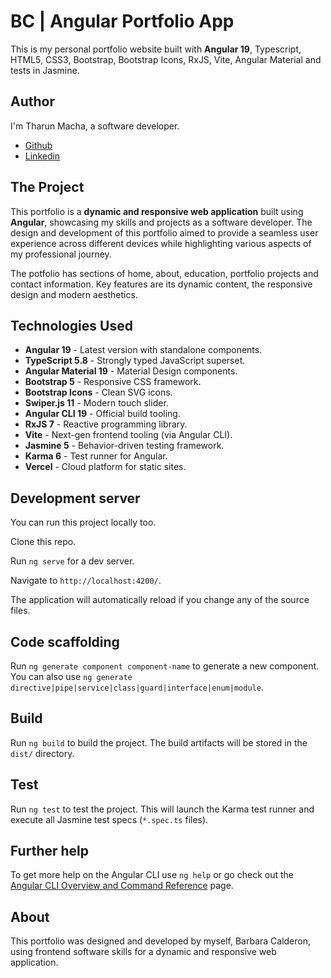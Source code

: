 # BC | Angular Portfolio App

This is my personal portfolio website built with **Angular 19**, Typescript, HTML5, CSS3, Bootstrap, Bootstrap Icons, RxJS, Vite, Angular Material and tests in Jasmine.

## Author

I'm Tharun Macha, a software developer.

- [Github](https://www.github.com/Tmacha2023)
- [Linkedin](www.linkedin.com/in/tharun-macha-b65899297)

## The Project

This portfolio is a **dynamic and responsive web application** built using **Angular**, showcasing my skills and projects as a software developer. The design and development of this portfolio aimed to provide a seamless user experience across different devices while highlighting various aspects of my professional journey. 

The potfolio has sections of home, about, education, portfolio projects and contact information. Key features are its dynamic content, the responsive design and modern aesthetics.

## Technologies Used

- **Angular 19** - Latest version with standalone components.
- **TypeScript 5.8** - Strongly typed JavaScript superset.
- **Angular Material 19** - Material Design components.
- **Bootstrap 5** - Responsive CSS framework.
- **Bootstrap Icons** - Clean SVG icons.
- **Swiper.js 11** - Modern touch slider.
- **Angular CLI 19** - Official build tooling.
- **RxJS 7** - Reactive programming library.
- **Vite** - Next-gen frontend tooling (via Angular CLI).
- **Jasmine 5** - Behavior-driven testing framework.
- **Karma 6** - Test runner for Angular.
- **Vercel** - Cloud platform for static sites.

## Development server

You can run this project locally too.

Clone this repo.

Run `ng serve` for a dev server. 

Navigate to `http://localhost:4200/`. 

The application will automatically reload if you change any of the source files.

## Code scaffolding

Run `ng generate component component-name` to generate a new component. You can also use `ng generate directive|pipe|service|class|guard|interface|enum|module`.

## Build

Run `ng build` to build the project. The build artifacts will be stored in the `dist/` directory.

## Test

Run `ng test` to test the project. This will launch the Karma test runner and execute all Jasmine test specs (`*.spec.ts` files).


## Further help

To get more help on the Angular CLI use `ng help` or go check out the [Angular CLI Overview and Command Reference](https://angular.io/cli) page.

## About

This portfolio was designed and developed by myself, Barbara Calderon, using frontend software skills for a dynamic and responsive web application.

